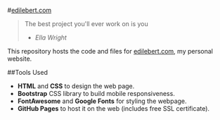 #[edilebert.com](https://edilebert.com)
> The best project you'll ever work on is you
> - *Ella Wright*

This repository hosts the code and files for [edilebert.com](https://edilebert.com), my personal website.

##Tools Used
- **HTML** and **CSS** to design the web page.
- **Bootstrap** CSS library to build mobile responsiveness.
- **FontAwesome** and **Google Fonts** for styling the webpage.
- **GitHub Pages** to host it on the web (includes free SSL certificate).
